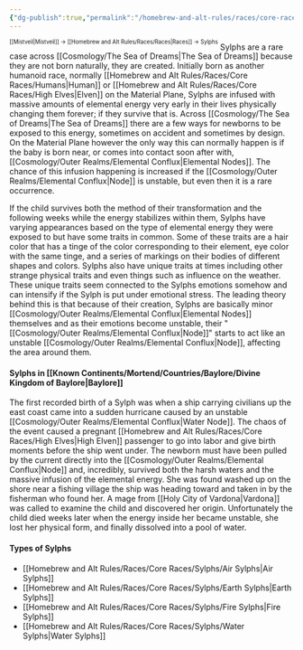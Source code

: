 ```yaml
---
{"dg-publish":true,"permalink":"/homebrew-and-alt-rules/races/core-races/sylphs/sylphs/"}
---
```


<sup><sup>[[Mistveil\|Mistveil]] → [[Homebrew and Alt Rules/Races/Races\|Races]] → Sylphs</sup></sup>
Sylphs are a rare case across [[Cosmology/The Sea of Dreams\|The Sea of Dreams]] because they are not born naturally, they are created. Initially born as another humanoid race, normally [[Homebrew and Alt Rules/Races/Core Races/Humans\|Human]] or [[Homebrew and Alt Rules/Races/Core Races/High Elves\|Elven]] on the Material Plane, Sylphs are infused with massive amounts of elemental energy very early in their lives physically changing them forever; if they survive that is. Across [[Cosmology/The Sea of Dreams\|The Sea of Dreams]] there are a few ways for newborns to be exposed to this energy, sometimes on accident and sometimes by design. On the Material Plane however the only way this can normally happen is if the baby is born near, or comes into contact soon after with, [[Cosmology/Outer Realms/Elemental Conflux\|Elemental Nodes]]. The chance of this infusion happening is increased if the [[Cosmology/Outer Realms/Elemental Conflux\|Node]] is unstable, but even then it is a rare occurrence. 

If the child survives both the method of their transformation and the following weeks while the energy stabilizes within them, Sylphs have varying appearances based on the type of elemental energy they were exposed to but have some traits in common. Some of these traits are a hair color that has a tinge of the color corresponding to their element, eye color with the same tinge, and a series of markings on their bodies of different shapes and colors. Sylphs also have unique traits at times including other strange physical traits and even things such as influence on the weather. These unique traits seem connected to the Sylphs emotions somehow and can intensify if the Sylph is put under emotional stress. The leading theory behind this is that because of their creation, Sylphs are basically minor [[Cosmology/Outer Realms/Elemental Conflux\|Elemental Nodes]] themselves and as their emotions become unstable, their "[[Cosmology/Outer Realms/Elemental Conflux\|Node]]" starts to act like an unstable [[Cosmology/Outer Realms/Elemental Conflux\|Node]], affecting the area around them.
#### Sylphs in [[Known Continents/Mortend/Countries/Baylore/Divine Kingdom of Baylore\|Baylore]]
The first recorded birth of a Sylph was when a ship carrying civilians up the east coast came into a sudden hurricane caused by an unstable [[Cosmology/Outer Realms/Elemental Conflux\|Water Node]]. The chaos of the event caused a pregnant [[Homebrew and Alt Rules/Races/Core Races/High Elves\|High Elven]] passenger to go into labor and give birth moments before the ship went under. The newborn must have been pulled by the current directly into the [[Cosmology/Outer Realms/Elemental Conflux\|Node]] and, incredibly, survived both the harsh waters and the massive infusion of the elemental energy. She was found washed up on the shore near a fishing village the ship was heading toward and taken in by the fisherman who found her. A mage from [[Holy City of Vardona\|Vardona]] was called to examine the child and discovered her origin. Unfortunately the child died weeks later when the energy inside her became unstable, she lost her physical form, and finally dissolved into a pool of water.
<br>
#### Types of Sylphs
- [[Homebrew and Alt Rules/Races/Core Races/Sylphs/Air Sylphs\|Air Sylphs]]
- [[Homebrew and Alt Rules/Races/Core Races/Sylphs/Earth Sylphs\|Earth Sylphs]]
- [[Homebrew and Alt Rules/Races/Core Races/Sylphs/Fire Sylphs\|Fire Sylphs]]
- [[Homebrew and Alt Rules/Races/Core Races/Sylphs/Water Sylphs\|Water Sylphs]]